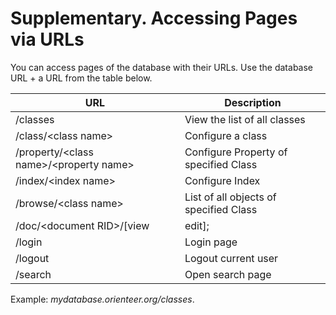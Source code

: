 # Supplementary. Accessing Pages via URLs

You can access pages of the database with their URLs. Use the database URL + a URL from the table below.


| URL | Description |
| -- | -- |
| /classes | View the list of all classes |
| /class/&lt;class name&gt; | Configure a class |
| /property/&lt;class name&gt;/&lt;property name&gt; | Configure Property of specified Class |
| /index/&lt;index name&gt; | Configure Index |
| /browse/&lt;class name&gt; |List of all objects of specified Class |
| /doc/&lt;document RID&gt;/[view|edit]; | Open specified by Document RID document in required Mode ("view" or "edit") |
| /login | Login page |
| /logout | Logout current user |
| /search | Open search page |

Example: *mydatabase.orienteer.org/classes*.